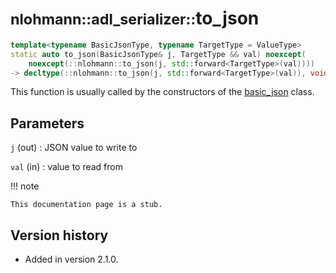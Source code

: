 # <small>nlohmann::adl_serializer::</small>to_json

```cpp
template<typename BasicJsonType, typename TargetType = ValueType>
static auto to_json(BasicJsonType& j, TargetType && val) noexcept(
    noexcept(::nlohmann::to_json(j, std::forward<TargetType>(val))))
-> decltype(::nlohmann::to_json(j, std::forward<TargetType>(val)), void())
```

This function is usually called by the constructors of the [basic_json](../basic_json) class.

## Parameters

`j` (out)
:   JSON value to write to

`val` (in)
:   value to read from

!!! note

    This documentation page is a stub.

## Version history

- Added in version 2.1.0.
